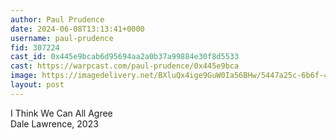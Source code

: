 ```yaml
---
author: Paul Prudence
date: 2024-06-08T13:13:41+0000
username: paul-prudence
fid: 307224
cast_id: 0x445e9bcab6d95694aa2a0b37a99884e30f8d5533
cast: https://warpcast.com/paul-prudence/0x445e9bca
image: https://imagedelivery.net/BXluQx4ige9GuW0Ia56BHw/5447a25c-6b6f-404d-1bba-10ef0d436900/original
layout: post
---
```

I Think We Can All Agree  
Dale Lawrence, 2023  

<img src='https://imagedelivery.net/BXluQx4ige9GuW0Ia56BHw/5447a25c-6b6f-404d-1bba-10ef0d436900/original' alt='' referrerpolicy='no-referrer'/>